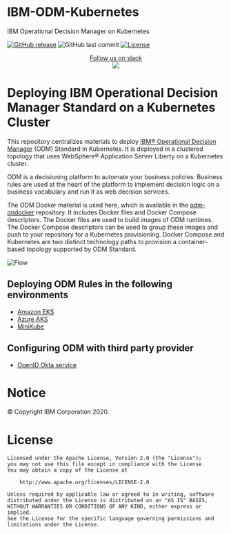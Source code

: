 # IBM-ODM-Kubernetes
IBM Operational Decision Manager on Kubernetes


[![GitHub release](https://img.shields.io/github/release/ODMDev/odm-docker-kubernetes.svg)](https://github.com/ODMDev/odm-docker-kubernetes/releases)
![GitHub last commit](https://img.shields.io/github/last-commit/ODMDev/odm-docker-kubernetes)
[![License](https://img.shields.io/badge/License-Apache%202.0-blue.svg)](https://opensource.org/licenses/Apache-2.0)
 
<p align="center">
  <a href="https://join.slack.com/t/odmdev/shared_invite/enQtMjU0NzIwMjM1MTg0LTQyYTMzNGQ4NzJkMDYxMDU5MDRmYTM4MjcxN2RiMzNmZWZmY2UzYzRhMjk0N2FmZjU2YzJlMTRmN2FhZDY4NmQ">
        Follow us on slack
        <br>
        <img src="https://a.slack-edge.com/436da/marketing/img/meta/favicon-32.png">
  </a>
</p>
 
#  Deploying IBM Operational Decision Manager Standard on a Kubernetes Cluster

This repository centralizes materials to deploy [IBM® Operational Decision Manager](https://www.ibm.com/support/knowledgecenter/SSQP76_8.9.0/welcome/kc_welcome_odmV.html) (ODM) Standard in Kubernetes. It is deployed in a clustered topology that uses WebSphere® Application Server Liberty on a Kubernetes cluster.

ODM is a decisioning platform to automate your business policies. Business rules are used at the heart of the platform to implement decision logic on a business vocabulary and run it as web decision services.

The ODM Docker material is used here, which is available in the [odm-ondocker](https://github.com/lgrateau/odm-ondocker) repository. It includes Docker files and Docker Compose descriptors. The Docker files are used to build images of ODM runtimes. The Docker Compose descriptors can be used to group these images and push to your repository for a Kubernetes provisioning. Docker Compose and Kubernetes are two distinct technology paths to provision a container-based topology supported by ODM Standard.

![Flow](images/ODMinKubernetes-DeploymentOverview.png)

## Deploying ODM Rules in the following environments
- [Amazon EKS](eks/README.md)
- [Azure AKS](azure/README.md)
- [MiniKube](MiniKube/README.md)

## Configuring ODM with third party provider
- [OpenID Okta service](okta/README.md)


# Notice
© Copyright IBM Corporation 2020.

# License
```text
Licensed under the Apache License, Version 2.0 (the "License");
you may not use this file except in compliance with the License.
You may obtain a copy of the License at

    http://www.apache.org/licenses/LICENSE-2.0

Unless required by applicable law or agreed to in writing, software
distributed under the License is distributed on an "AS IS" BASIS,
WITHOUT WARRANTIES OR CONDITIONS OF ANY KIND, either express or implied.
See the License for the specific language governing permissions and
limitations under the License.
````
